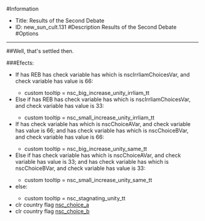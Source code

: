 #Information
 - Title: Results of the Second Debate
 - ID: new_sun_cult.131
#Description
Results of the Second Debate
#Options

___
##Well, that's settled then.

###Efects:<ul><li>If has REB has check variable has which is nscIrrliamChoicesVar, and check variable has value is 66:</li><ul><li>custom tooltip = nsc_big_increase_unity_irrliam_tt</li></ul><li>Else if has REB has check variable has which is nscIrrliamChoicesVar, and check variable has value is 33:</li><ul><li>custom tooltip = nsc_small_increase_unity_irrliam_tt</li></ul><li>If has check variable has which is nscChoiceAVar, and check variable has value is 66; and has check variable has which is nscChoiceBVar, and check variable has value is 66:</li><ul><li>custom tooltip = nsc_big_increase_unity_same_tt</li></ul><li>Else if has check variable has which is nscChoiceAVar, and check variable has value is 33; and has check variable has which is nscChoiceBVar, and check variable has value is 33:</li><ul><li>custom tooltip = nsc_small_increase_unity_same_tt</li></ul><li>else:</li><ul><li>custom tooltip = nsc_stagnating_unity_tt</li></ul><li>clr country flag [nsc_choice_a](../flags/nsc_choice_a.md)</li><li>clr country flag [nsc_choice_b](../flags/nsc_choice_b.md)</li></ul>
